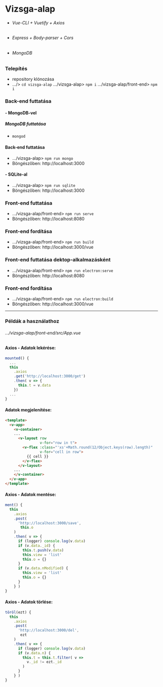# Vizsga-alap
- ###### Vue-CLI + Vuetify + Axios
- ###### Express + Body-parser + Cors
- ###### MongoDB

### Telepítés
- repository klónozása
- .../> ```cd vizsga-alap```
.../vizsga-alap> ```npm i```
.../vizsga-alap/front-end> ```npm i```

### Back-end futtatása

#### - MongoDB-vel

##### MongoDB futtatása
- ```mongod```

#### Back-end futtatása
- .../vizsga-alap> ```npm run mongo```
- Böngészőben: http://localhost:3000

#### - SQLite-al
- .../vizsga-alap> ```npm run sqlite```
- Böngészőben: http://localhost:3000

### Front-end futtatása
- .../vizsga-alap/front-end> ```npm run serve```
- Böngészőben: http://localhost:8080

### Front-end fordítása
- .../vizsga-alap/front-end> ```npm run build```
- Böngészőben: http://localhost:3000/vue


### Front-end futtatása dektop-alkalmazásként
- .../vizsga-alap/front-end> ```npm run electron:serve```
- Böngészőben: http://localhost:8080

### Front-end fordítása
- .../vizsga-alap/front-end> ```npm run electron:build```
- Böngészőben: http://localhost:3000/vue


<hr>

### Példák a használathoz
###### .../vizsga-alap/front-end/src/App.vue

#### Axios - Adatok lekérése:
```javascript
mounted() {
  ...
  this
    .axios
    .get('http://localhost:3000/get')
    .then( v => {
      this.t = v.data
    })
  ...  
}  
```

#### Adatok megjelenítése:
```HTML
<template>
  <v-app>
    <v-container>
    ...
      <v-layout row
                v-for="row in t">
        <v-flex :class="'xs'+Math.round(12/Object.keys(row).length)"
                v-for="cell in row">
          {{ cell }}
        </v-flex>
      </v-layout>
    ...
    </v-container>
  </v-app>
</template>
```
#### Axios - Adatok mentése:
```javascript
ment() {
  this
    .axios
    .post(
      'http://localhost:3000/save',
       this.o
    )
    .then( v => {
      if (logger) console.log(v.data)
      if (v.data._id) {
        this.t.push(v.data)
        this.view = 'list'
        this.o = {}
      }
      if (v.data.nModified) {
        this.view = 'list'
        this.o = {}
      }
    } )
}
```

#### Axios - Adatok törlése:
```javascript
töröl(ezt) {
  this
    .axios
    .post(
      'http://localhost:3000/del',
       ezt
    )
    .then( v => {
      if (logger) console.log(v.data)
      if (v.data.n) {
        this.t = this.t.filter( v =>
          v._id != ezt._id
        )
      }
    } )
}
```
